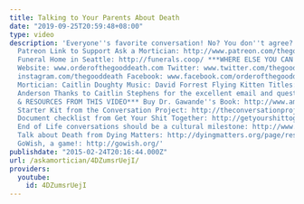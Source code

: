 ```yaml
---
title: Talking to Your Parents About Death
date: "2019-09-25T20:59:48+08:00"
type: video
description: 'Everyone''s favorite conversation! No? You don''t agree? C''mon guys!
  Patreon Link to Support Ask a Mortician: http://www.patreon.com/thegooddeath Co-Op
  Funeral Home in Seattle: http://funerals.coop/ ***WHERE ELSE YOU CAN FIND ME***
  Website: www.orderofthegooddeath.com Twitter: www.twitter.com/thegooddeath Instagram:
  instagram.com/thegooddeath Facebook: www.facebook.com/orderofthegooddeath ***CREDITS***
  Mortician: Caitlin Doughty Music: David Forrest Flying Kitten Titles: Oliver Franklin
  Anderson Thanks to Caitlin Stephens for the excellent email and question! ***LINKS
  & RESOURCES FROM THIS VIDEO*** Buy Dr. Gawande''s Book: http://www.amazon.com/Being-Mortal-Medicine-What-Matters/dp/0805095152
  Starter Kit from the Conversation Project: http://theconversationproject.org/starter-kit/intro/
  Document checklist from Get Your Shit Together: http://getyourshittogether.org/checklist/#.VOzZ2sZ8M-8
  End of Life conversations should be a cultural milestone: http://www.pbs.org/newshour/rundown/need-end-life-discussions-united-states/
  Talk about Death from Dying Matters: http://dyingmatters.org/page/resources-talking-about-death-and-dying
  GoWish, a game!: http://gowish.org/'
publishdate: "2015-02-24T20:16:44.000Z"
url: /askamortician/4DZumsrUejI/
providers:
  youtube:
    id: 4DZumsrUejI
---
```

